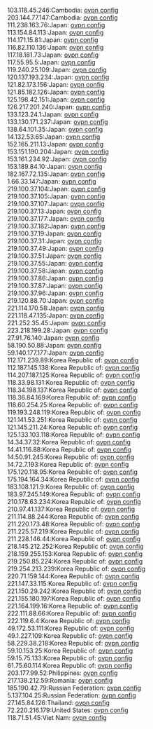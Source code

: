 103.118.45.246:Cambodia: [ovpn config](vpn/103_118_45_246.ovpn)  
203.144.77.147:Cambodia: [ovpn config](vpn/203_144_77_147.ovpn)  
111.238.163.76:Japan: [ovpn config](vpn/111_238_163_76.ovpn)  
113.154.84.113:Japan: [ovpn config](vpn/113_154_84_113.ovpn)  
114.171.15.81:Japan: [ovpn config](vpn/114_171_15_81.ovpn)  
116.82.110.136:Japan: [ovpn config](vpn/116_82_110_136.ovpn)  
117.18.181.73:Japan: [ovpn config](vpn/117_18_181_73.ovpn)  
117.55.95.5:Japan: [ovpn config](vpn/117_55_95_5.ovpn)  
119.240.25.109:Japan: [ovpn config](vpn/119_240_25_109.ovpn)  
120.137.193.234:Japan: [ovpn config](vpn/120_137_193_234.ovpn)  
121.82.173.156:Japan: [ovpn config](vpn/121_82_173_156.ovpn)  
121.85.182.126:Japan: [ovpn config](vpn/121_85_182_126.ovpn)  
125.198.42.151:Japan: [ovpn config](vpn/125_198_42_151.ovpn)  
126.217.201.240:Japan: [ovpn config](vpn/126_217_201_240.ovpn)  
133.123.24.1:Japan: [ovpn config](vpn/133_123_24_1.ovpn)  
133.130.171.237:Japan: [ovpn config](vpn/133_130_171_237.ovpn)  
138.64.101.35:Japan: [ovpn config](vpn/138_64_101_35.ovpn)  
14.132.53.65:Japan: [ovpn config](vpn/14_132_53_65.ovpn)  
152.165.211.13:Japan: [ovpn config](vpn/152_165_211_13.ovpn)  
153.151.190.204:Japan: [ovpn config](vpn/153_151_190_204.ovpn)  
153.161.234.92:Japan: [ovpn config](vpn/153_161_234_92.ovpn)  
153.189.84.10:Japan: [ovpn config](vpn/153_189_84_10.ovpn)  
182.167.72.135:Japan: [ovpn config](vpn/182_167_72_135.ovpn)  
1.66.33.147:Japan: [ovpn config](vpn/1_66_33_147.ovpn)  
219.100.37.104:Japan: [ovpn config](vpn/219_100_37_104.ovpn)  
219.100.37.105:Japan: [ovpn config](vpn/219_100_37_105.ovpn)  
219.100.37.107:Japan: [ovpn config](vpn/219_100_37_107.ovpn)  
219.100.37.13:Japan: [ovpn config](vpn/219_100_37_13.ovpn)  
219.100.37.177:Japan: [ovpn config](vpn/219_100_37_177.ovpn)  
219.100.37.182:Japan: [ovpn config](vpn/219_100_37_182.ovpn)  
219.100.37.19:Japan: [ovpn config](vpn/219_100_37_19.ovpn)  
219.100.37.31:Japan: [ovpn config](vpn/219_100_37_31.ovpn)  
219.100.37.49:Japan: [ovpn config](vpn/219_100_37_49.ovpn)  
219.100.37.51:Japan: [ovpn config](vpn/219_100_37_51.ovpn)  
219.100.37.55:Japan: [ovpn config](vpn/219_100_37_55.ovpn)  
219.100.37.58:Japan: [ovpn config](vpn/219_100_37_58.ovpn)  
219.100.37.86:Japan: [ovpn config](vpn/219_100_37_86.ovpn)  
219.100.37.87:Japan: [ovpn config](vpn/219_100_37_87.ovpn)  
219.100.37.96:Japan: [ovpn config](vpn/219_100_37_96.ovpn)  
219.120.88.70:Japan: [ovpn config](vpn/219_120_88_70.ovpn)  
221.114.170.58:Japan: [ovpn config](vpn/221_114_170_58.ovpn)  
221.118.47.135:Japan: [ovpn config](vpn/221_118_47_135.ovpn)  
221.252.35.45:Japan: [ovpn config](vpn/221_252_35_45.ovpn)  
223.218.199.28:Japan: [ovpn config](vpn/223_218_199_28.ovpn)  
27.91.76.140:Japan: [ovpn config](vpn/27_91_76_140.ovpn)  
58.190.50.88:Japan: [ovpn config](vpn/58_190_50_88.ovpn)  
59.140.177.177:Japan: [ovpn config](vpn/59_140_177_177.ovpn)  
112.171.239.89:Korea Republic of: [ovpn config](vpn/112_171_239_89.ovpn)  
112.187.145.138:Korea Republic of: [ovpn config](vpn/112_187_145_138.ovpn)  
114.207.187.125:Korea Republic of: [ovpn config](vpn/114_207_187_125.ovpn)  
118.33.98.131:Korea Republic of: [ovpn config](vpn/118_33_98_131.ovpn)  
118.34.198.137:Korea Republic of: [ovpn config](vpn/118_34_198_137.ovpn)  
118.36.84.169:Korea Republic of: [ovpn config](vpn/118_36_84_169.ovpn)  
118.60.254.25:Korea Republic of: [ovpn config](vpn/118_60_254_25.ovpn)  
119.193.248.119:Korea Republic of: [ovpn config](vpn/119_193_248_119.ovpn)  
121.141.53.251:Korea Republic of: [ovpn config](vpn/121_141_53_251.ovpn)  
121.145.211.24:Korea Republic of: [ovpn config](vpn/121_145_211_24.ovpn)  
125.133.103.118:Korea Republic of: [ovpn config](vpn/125_133_103_118.ovpn)  
14.34.37.32:Korea Republic of: [ovpn config](vpn/14_34_37_32.ovpn)  
14.41.116.88:Korea Republic of: [ovpn config](vpn/14_41_116_88.ovpn)  
14.50.91.245:Korea Republic of: [ovpn config](vpn/14_50_91_245.ovpn)  
14.72.7.193:Korea Republic of: [ovpn config](vpn/14_72_7_193.ovpn)  
175.120.118.95:Korea Republic of: [ovpn config](vpn/175_120_118_95.ovpn)  
175.194.164.34:Korea Republic of: [ovpn config](vpn/175_194_164_34.ovpn)  
183.108.121.9:Korea Republic of: [ovpn config](vpn/183_108_121_9.ovpn)  
183.97.245.149:Korea Republic of: [ovpn config](vpn/183_97_245_149.ovpn)  
210.178.63.234:Korea Republic of: [ovpn config](vpn/210_178_63_234.ovpn)  
210.97.41.137:Korea Republic of: [ovpn config](vpn/210_97_41_137.ovpn)  
211.114.88.244:Korea Republic of: [ovpn config](vpn/211_114_88_244.ovpn)  
211.220.173.48:Korea Republic of: [ovpn config](vpn/211_220_173_48.ovpn)  
211.225.57.219:Korea Republic of: [ovpn config](vpn/211_225_57_219.ovpn)  
211.228.146.44:Korea Republic of: [ovpn config](vpn/211_228_146_44.ovpn)  
218.145.212.252:Korea Republic of: [ovpn config](vpn/218_145_212_252.ovpn)  
218.159.255.153:Korea Republic of: [ovpn config](vpn/218_159_255_153.ovpn)  
219.250.85.224:Korea Republic of: [ovpn config](vpn/219_250_85_224.ovpn)  
219.254.213.239:Korea Republic of: [ovpn config](vpn/219_254_213_239.ovpn)  
220.71.159.144:Korea Republic of: [ovpn config](vpn/220_71_159_144.ovpn)  
221.147.33.115:Korea Republic of: [ovpn config](vpn/221_147_33_115.ovpn)  
221.150.29.242:Korea Republic of: [ovpn config](vpn/221_150_29_242.ovpn)  
221.155.180.197:Korea Republic of: [ovpn config](vpn/221_155_180_197.ovpn)  
221.164.199.16:Korea Republic of: [ovpn config](vpn/221_164_199_16.ovpn)  
222.111.88.66:Korea Republic of: [ovpn config](vpn/222_111_88_66.ovpn)  
222.119.6.4:Korea Republic of: [ovpn config](vpn/222_119_6_4.ovpn)  
49.172.53.111:Korea Republic of: [ovpn config](vpn/49_172_53_111.ovpn)  
49.1.227.109:Korea Republic of: [ovpn config](vpn/49_1_227_109.ovpn)  
58.229.38.218:Korea Republic of: [ovpn config](vpn/58_229_38_218.ovpn)  
59.10.153.25:Korea Republic of: [ovpn config](vpn/59_10_153_25.ovpn)  
59.15.75.133:Korea Republic of: [ovpn config](vpn/59_15_75_133.ovpn)  
61.75.60.114:Korea Republic of: [ovpn config](vpn/61_75_60_114.ovpn)  
203.177.99.52:Philippines: [ovpn config](vpn/203_177_99_52.ovpn)  
217.138.212.59:Romania: [ovpn config](vpn/217_138_212_59.ovpn)  
185.190.42.79:Russian Federation: [ovpn config](vpn/185_190_42_79.ovpn)  
5.137.104.25:Russian Federation: [ovpn config](vpn/5_137_104_25.ovpn)  
27.145.84.126:Thailand: [ovpn config](vpn/27_145_84_126.ovpn)  
72.220.216.179:United States: [ovpn config](vpn/72_220_216_179.ovpn)  
118.71.51.45:Viet Nam: [ovpn config](vpn/118_71_51_45.ovpn)  
